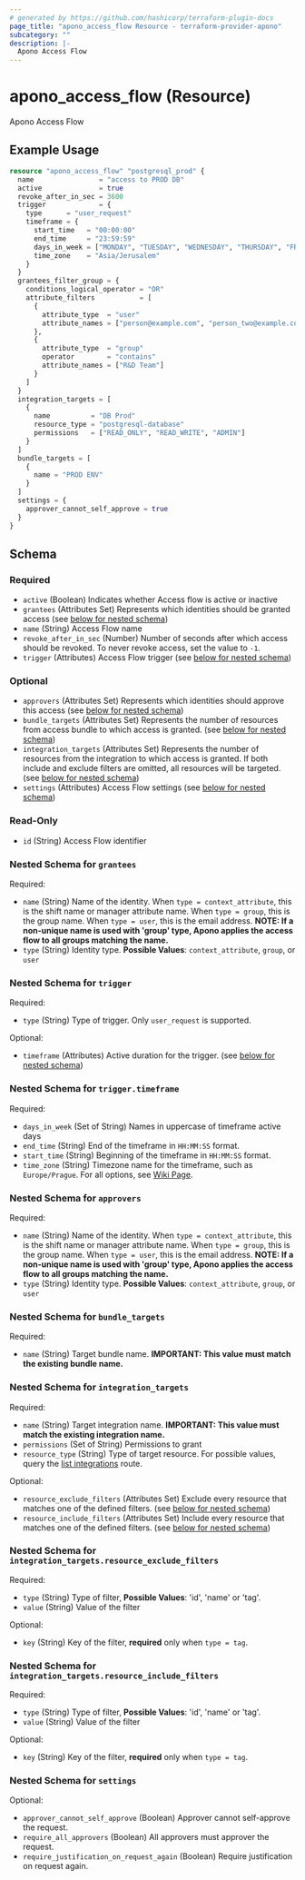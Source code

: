 ```yaml
---
# generated by https://github.com/hashicorp/terraform-plugin-docs
page_title: "apono_access_flow Resource - terraform-provider-apono"
subcategory: ""
description: |-
  Apono Access Flow
---
```


# apono_access_flow (Resource)

Apono Access Flow

## Example Usage

```terraform
resource "apono_access_flow" "postgresql_prod" {
  name                = "access to PROD DB"
  active              = true
  revoke_after_in_sec = 3600
  trigger             = {
    type      = "user_request"
    timeframe = {
      start_time   = "00:00:00"
      end_time     = "23:59:59"
      days_in_week = ["MONDAY", "TUESDAY", "WEDNESDAY", "THURSDAY", "FRIDAY"]
      time_zone    = "Asia/Jerusalem"
    }
  }
  grantees_filter_group = {
    conditions_logical_operator = "OR"
    attribute_filters           = [
      {
        attribute_type  = "user"
        attribute_names = ["person@example.com", "person_two@example.com"]
      },
      {
        attribute_type  = "group"
        operator        = "contains"
        attribute_names = ["R&D Team"]
      }
    ]
  }
  integration_targets = [
    {
      name          = "DB Prod"
      resource_type = "postgresql-database"
      permissions   = ["READ_ONLY", "READ_WRITE", "ADMIN"]
    }
  ]
  bundle_targets = [
    {
      name = "PROD ENV"
    }
  ]
  settings = {
    approver_cannot_self_approve = true
  }
}
```

<!-- schema generated by tfplugindocs -->
## Schema

### Required

- `active` (Boolean) Indicates whether Access flow is active or inactive
- `grantees` (Attributes Set) Represents which identities should be granted access (see [below for nested schema](#nestedatt--grantees))
- `name` (String) Access Flow name
- `revoke_after_in_sec` (Number) Number of seconds after which access should be revoked. To never revoke access, set the value to `-1`.
- `trigger` (Attributes) Access Flow trigger (see [below for nested schema](#nestedatt--trigger))

### Optional

- `approvers` (Attributes Set) Represents which identities should approve this access (see [below for nested schema](#nestedatt--approvers))
- `bundle_targets` (Attributes Set) Represents the number of resources from access bundle to which access is granted. (see [below for nested schema](#nestedatt--bundle_targets))
- `integration_targets` (Attributes Set) Represents the number of resources from the integration to which access is granted. If both include and exclude filters are omitted, all resources will be targeted. (see [below for nested schema](#nestedatt--integration_targets))
- `settings` (Attributes) Access Flow settings (see [below for nested schema](#nestedatt--settings))

### Read-Only

- `id` (String) Access Flow identifier

<a id="nestedatt--grantees"></a>
### Nested Schema for `grantees`

Required:

- `name` (String) Name of the identity. When `type = context_attribute`, this is the shift name or manager attribute name. When `type = group`, this is the group name. When `type = user`, this is the email address. **NOTE: If a non-unique name is used with 'group' type, Apono applies the access flow to all groups matching the name.**
- `type` (String) Identity type. **Possible Values**: `context_attribute`, `group`, or `user`


<a id="nestedatt--trigger"></a>
### Nested Schema for `trigger`

Required:

- `type` (String) Type of trigger. Only `user_request` is supported.

Optional:

- `timeframe` (Attributes) Active duration for the trigger. (see [below for nested schema](#nestedatt--trigger--timeframe))

<a id="nestedatt--trigger--timeframe"></a>
### Nested Schema for `trigger.timeframe`

Required:

- `days_in_week` (Set of String) Names in uppercase of timeframe active days
- `end_time` (String) End of the timeframe in `HH:MM:SS` format.
- `start_time` (String) Beginning of the timeframe in `HH:MM:SS` format.
- `time_zone` (String) Timezone name for the timeframe, such as `Europe/Prague`. For all options, see  [Wiki Page](https://en.wikipedia.org/wiki/List_of_tz_database_time_zones#List).



<a id="nestedatt--approvers"></a>
### Nested Schema for `approvers`

Required:

- `name` (String) Name of the identity. When `type = context_attribute`, this is the shift name or manager attribute name. When `type = group`, this is the group name. When `type = user`, this is the email address. **NOTE: If a non-unique name is used with 'group' type, Apono applies the access flow to all groups matching the name.**
- `type` (String) Identity type. **Possible Values**: `context_attribute`, `group`, or `user`


<a id="nestedatt--bundle_targets"></a>
### Nested Schema for `bundle_targets`

Required:

- `name` (String) Target bundle name. **IMPORTANT: This value must match the existing bundle name.**


<a id="nestedatt--integration_targets"></a>
### Nested Schema for `integration_targets`

Required:

- `name` (String) Target integration name. **IMPORTANT: This value must match the existing integration name.**
- `permissions` (Set of String) Permissions to grant
- `resource_type` (String) Type of target resource. For possible values, query the [list integrations](https://docs.apono.io/reference/listintegrationsv2) route.

Optional:

- `resource_exclude_filters` (Attributes Set) Exclude every resource that matches one of the defined filters. (see [below for nested schema](#nestedatt--integration_targets--resource_exclude_filters))
- `resource_include_filters` (Attributes Set) Include every resource that matches one of the defined filters. (see [below for nested schema](#nestedatt--integration_targets--resource_include_filters))

<a id="nestedatt--integration_targets--resource_exclude_filters"></a>
### Nested Schema for `integration_targets.resource_exclude_filters`

Required:

- `type` (String) Type of filter, **Possible Values**: 'id', 'name' or 'tag'.
- `value` (String) Value of the filter

Optional:

- `key` (String) Key of the filter, **required** only when `type = tag`.


<a id="nestedatt--integration_targets--resource_include_filters"></a>
### Nested Schema for `integration_targets.resource_include_filters`

Required:

- `type` (String) Type of filter, **Possible Values**: 'id', 'name' or 'tag'.
- `value` (String) Value of the filter

Optional:

- `key` (String) Key of the filter, **required** only when `type = tag`.



<a id="nestedatt--settings"></a>
### Nested Schema for `settings`

Optional:

- `approver_cannot_self_approve` (Boolean) Approver cannot self-approve the request.
- `require_all_approvers` (Boolean) All approvers must approver the request.
- `require_justification_on_request_again` (Boolean) Require justification on request again.
